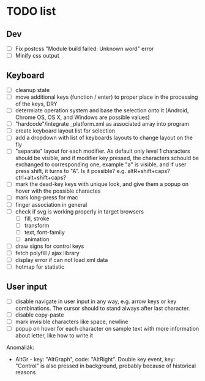 # TODO list

## Dev

* [ ] Fix postcss "Module build failed: Unknown word" error
* [ ] Minify css output

## Keyboard

* [ ] cleanup state
* [ ] move additional keys (function / enter) to proper place in the processing of the keys, DRY
* [ ] determiate operation system and base the selection onto it (Android, Chrome OS, OS X, and Windows are possible values)
* [ ] "hardcode"/integrate _platform.xml as associated array into program
* [ ] create keyboard layout list for selection
* [ ] add a dropdown with list of keyboards layouts to change layout on the fly
* [ ] "separate" layout for each modifier. As default only level 1 characters should be visible, and if modifier key pressed, the characters schould be exchanged to corresponding one, example "a" is visible, and if user press shift, it turns to "A". Is it possible? e.g. altR+shift+caps? ctrl+alt+shift+caps?
* [ ] mark the dead-key keys with unique look, and give them a popup on hover with the possible charactes
* [ ] mark long-press for mac
* [ ] finger association in general
* [ ] check if svg is working properly in target browsers
  * [ ] fill, stroke
  * [ ] transform
  * [ ] text, font-family
  * [ ] animation
* [ ] draw signs for control keys
* [ ] fetch polyfill / ajax library
* [ ] display error if can not load xml data
* [ ] hotmap for statistic

## User input

* [ ] disable navigate in user input in any way, e.g. arrow keys or key combinations. The cursor should to stand always after last character.
* [ ] disable copy-paste
* [ ] mark invisible characters like space, newline
* [ ] popup on hover for each character on sample text with more information about letter, like how to write it

Anomáliák:

* AltGr - key: "AltGraph", code: "AltRight". Double key event, key: "Control" is also pressed in background, probably because of historical reasons

